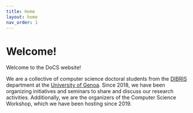 ```yaml
---
title: Home
layout: home
nav_order: 1
---
```


# Welcome!

Welcome to the DoCS website! 

We are a collective of computer science doctoral students from the [DIBRIS][dibris] department at the [University of Genoa][unige]. 
Since 2018, we have been organizing initiatives and seminars to share and discuss our research activities. 
Additionally, we are the organizers of the Computer Science Workshop, which we have been hosting since 2019.

[dibris]: https://dibris.unige.it/en
[unige]: https://unige.it/en